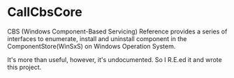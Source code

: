 # CallCbsCore

CBS (Windows Component-Based Servicing) Reference provides a series of interfaces to enumerate, install and uninstall component in the ComponentStore(WinSxS) on Windows Operation System.

It's more than useful, however, it's undocumented. So I R.E.ed it and wrote this project.
